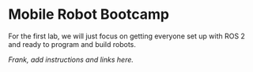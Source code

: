 # Mobile Robot Bootcamp

For the first lab, we will just focus on getting everyone set up with ROS 2 and ready to program and build robots.

*Frank, add instructions and links here.*
